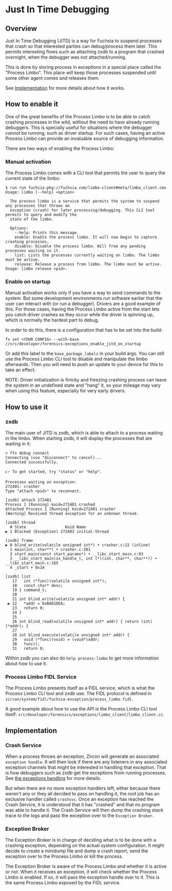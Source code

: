 # Just In Time Debugging

## Overview

Just In Time Debugging (JITD) is a way for Fuchsia to suspend processes that crash so that
interested parties can debug/process them later. This permits interesting flows such as attaching
zxdb to a program that crashed overnight, when the debugger was not attached/running.

This is done by storing process in exceptions in a special place called the "Process Limbo". This
place will keep those processes suspended until some other agent comes and releases them.

See [Implementation](#implementation) for more details about how it works.

## How to enable it

One of the great benefits of the Process Limbo is to be able to catch crashing processes in the
wild, without the need to have already running debuggers. This is specially useful for situations
where the debugger *cannot* be running, such as driver startup. For such cases, having an active
Process Limbo can provide an invaluable source of debugging information.

There are two ways of enabling the Process Limbo:

### Manual activation

The Process Limbo comes with a CLI tool that permits the user to query the current state of the
limbo:

```
$ run run fuchsia-pkg://fuchsia.com/limbo-client#meta/limbo_client.cmx
Usage: limbo [--help] <option>

  The process limbo is a service that permits the system to suspend any processes that throws an
  exception (crash) for later processing/debugging. This CLI tool permits to query and modify the
  state of the limbo.

  Options:
    --help: Prints this message.
    enable: Enable the process limbo. It will now begin to capture crashing processes.
    disable: Disable the process limbo. Will free any pending processes waiting in it.
    list: Lists the processes currently waiting on limbo. The limbo must be active.
    release: Release a process from limbo. The limbo must be active. Usage: limbo release <pid>.
```

### Enable on startup

Manual activation works only if you have a way to send commands to the system. But some development
environments run software earlier that the user can interact with (or run a debugger). Drivers are a
good example of this. For those cases, having the Process Limbo active from the start lets you catch
driver crashes as they occur while the driver is spinning up, which is normally the hardest part to
debug.

In order to do this, there is a configuration that has to be set into the build:

```
fx set <YOUR CONFIG> --with-base //src/developer/forensics:exceptions_enable_jitd_on_startup
```

Or add this label to the `base_package_labels` in your build args. You can still use the Process
Limbo CLI tool to disable and manipulate the limbo afterwards. Then you will need to push an update
to your device for this to take an effect.

NOTE: Driver initialization is finicky and freezing crashing process can leave the system in an
undefined state and "hang" it, so your mileage may vary when using this feature, especially for very
early drivers.

## How to use it

### zxdb

The main user of JITD is zxdb, which is able to attach to a process waiting in the limbo. When
starting zxdb, it will display the processes that are waiting in it:

```
> ffx debug connect
Connecting (use "disconnect" to cancel)...
Connected successfully.

👉 To get started, try "status" or "help".

Processes waiting on exception:
272401: crasher
Type "attach <pid>" to reconnect.

[zxdb] attach 272401
Process 1 [Running] koid=272401 crashed
Attached Process 1 [Running] koid=272401 crasher
[Warning] Received thread exception for an unknown thread.

[zxdb] thread
  # State                 Koid Name
▶ 1 Blocked (Exception) 272403 initial-thread

[zxdb] frame
▶ 0 blind_write(volatile unsigned int*) • crasher.c:22 (inline)
  1 main(int, char**) • crasher.c:201
  2 start_main(const start_params*) • __libc_start_main.c:93
  3 __libc_start_main(zx_handle_t, int (*)(int, char**, char**)) • __libc_start_main.c:165
  4 _start + 0x14

[zxdb] list
   17   int (*func)(volatile unsigned int*);
   18   const char* desc;
   19 } command_t;
   20
   21 int blind_write(volatile unsigned int* addr) {
 ▶ 22   *addr = 0xBAD1DEA;
   23   return 0;
   24 }
   25
   26 int blind_read(volatile unsigned int* addr) { return (int)(*addr); }
   27
   28 int blind_execute(volatile unsigned int* addr) {
   29   void (*func)(void) = (void*)addr;
   30   func();
   31   return 0;
```

Within zxdb you can also do `help process-limbo` to get more information about how to use it.

### Process Limbo FIDL Service

The Process Limbo presents itself as a FIDL service, which is what the Process Limbo CLI tool and
zxdb use. The FIDL protocol is defined in `zircon/system/fidl/fuchsia-exception/process_limbo.fidl`.

A good example about how to use the API is the Process Limbo CLI tool itself: `src/developer/forensics/exceptions/limbo_client/limbo_client.cc`.

## Implementation

### Crash Service

When a process throws an exception, Zircon will generate an associated `exception handle`. It will
then look if there are any listeners in any associated exception channels that might be interested
in handling that exception. That is how debuggers such as zxdb get the exceptions from running
processes. See [the exceptions handling](/docs/concepts/kernel/exceptions.md) for more details.

But when there are no more exception handlers left, either because there weren't any or they all
decided to pass on handling it, the root job has an exclusive handler called `crashsvc`. Once an
exception has reached the Crash Service, it is understood that it has "crashed" and that no program
was able to handle it. The Crash Service will then dump the crashing stack trace to the logs and
pass the exception over to the `Exception Broker`.

### Exception Broker

The Exception Broker is in charge of deciding what is to be done with a crashing exception,
depending on the actual system configuration. It might decide to create a minidump file and dump a
crash report, send the exception over to the Process Limbo or kill the process.

The Exception Broker is aware of the Process Limbo and whether it is active or not. When it receives
an exception, it will check whether the Process Limbo is enabled. If so, it will pass the exception
handle over to it. This is the same Process Limbo exposed by the FIDL service.

